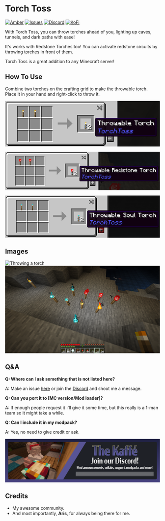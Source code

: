 # Torch Toss

[![Amber](https://img.shields.io/badge/Amber-iamkaf?style=for-the-badge&label=Requires&color=%23ebb134)](https://modrinth.com/mod/amber) [![Issues](https://img.shields.io/github/issues/iamkaf/mod-issues?style=for-the-badge&color=%23eee)](https://github.com/iamkaf/mod-issues) [![Discord](https://img.shields.io/discord/1207469438719492176?style=for-the-badge&logo=discord&label=DISCORD&color=%235865F2)](https://discord.gg/HV5WgTksaB) [![KoFi](https://img.shields.io/badge/KoFi-iamkaf?style=for-the-badge&logo=kofi&logoColor=%2330d1e3&label=Support%20Me&color=%2330d1e3)](https://ko-fi.com/iamkaffe)

With Torch Toss, you can throw torches ahead of you, lighting up caves, tunnels, and dark paths with ease!

It's works with Redstone Torches too! You can activate redstone circuits by throwing torches in front of them.

Torch Toss is a great addition to any Minecraft server!

## How To Use

Combine two torches on the crafting grid to make the throwable torch. Place it in your hand and right-click to throw it.

![Throwable torch recipe](https://raw.githubusercontent.com/iamkaf/modresources/refs/heads/main/pages/torchtoss/screenshot1.png)

![Throwable soul torch recipe](https://raw.githubusercontent.com/iamkaf/modresources/refs/heads/main/pages/torchtoss/screenshot2.png)

![Throwable redstone torch recipe](https://raw.githubusercontent.com/iamkaf/modresources/refs/heads/main/pages/torchtoss/screenshot3.png)



## Images

![Throwing a torch](https://i.imgur.com/iAEBLkX.gif)
![It works with soul and redstone torches!](https://raw.githubusercontent.com/iamkaf/modresources/refs/heads/main/pages/torchtoss/screenshot4.png)

## Q&A

**Q: Where can I ask something that is not listed here?**

A: Make an issue [here](https://github.com/iamkaf/mod-issues) or join the [Discord](https://discord.gg/HV5WgTksaB) and shoot me a message.


**Q: Can you port it to [MC version/Mod loader]?**

A: If enough people request it I'll give it some time, but this really is a 1-man team so it might take a while.


**Q: Can I include it in my modpack?**

A: Yes, no need to give credit or ask.

[![Join our Discord](https://raw.githubusercontent.com/iamkaf/modresources/refs/heads/main/pages/common/discord.png)](https://discord.gg/HV5WgTksaB)


## Credits

- My awesome community.
- And most importantly, **Aris**, for always being there for me.

